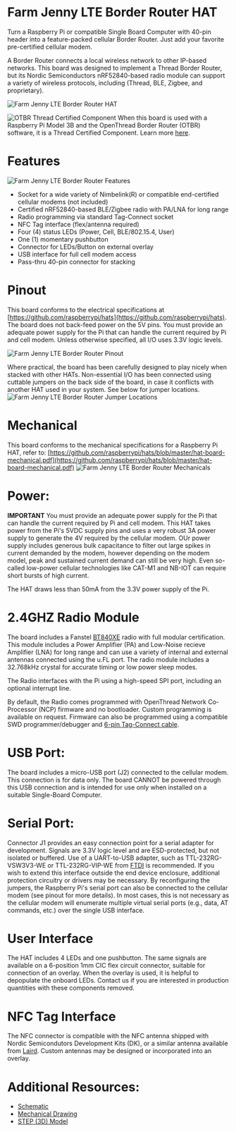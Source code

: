 # Farm Jenny LTE Border Router HAT
Turn a Raspberry Pi or compatible Single Board Computer with 40-pin header into a feature-packed cellular Border Router. Just add your favorite pre-certified cellular modem.

A Border Router connects a local wireless network to other IP-based networks. This board was designed to implement a Thread Border Router, but its Nordic Semiconductors nRF52840-based radio module can support a variety of wireless protocols, including (Thread, BLE, Zigbee, and proprietary).

![Farm Jenny LTE Border Router HAT](https://github.com/farmjenny/FarmJenny_LTE_Border_Router_Hat/blob/master/images/PCB_ASSY_WITHOUT_MODULE.png)

![OTBR Thread Certified Component](https://openthread.io/images/ot-thread-certified.png)
When this board is used with a Raspberry Pi Model 3B and the OpenThread Border Router (OTBR) software, it is a Thread Certified Component. Learn more [here](https://openthread.io/guides/border-router).

# Features
![Farm Jenny LTE Border Router Features](https://github.com/farmjenny/FarmJenny_LTE_Border_Router_Hat/blob/master/images/features.PNG)

* Socket for a wide variety of Nimbelink(R) or compatible end-certified cellular modems (not included)
* Certified nRF52840-based BLE/Zigbee radio with PA/LNA for long range
* Radio programming via standard Tag-Connect socket
* NFC Tag interface (flex/antenna required)
* Four (4) status LEDs (Power, Cell, BLE/802.15.4, User)
* One (1) momentary pushbutton
* Connector for LEDs/Button on external overlay
* USB interface for full cell modem access
* Pass-thru 40-pin connector for stacking

# Pinout
This board conforms to the electrical specifications at [https://github.com/raspberrypi/hats](https://github.com/raspberrypi/hats). The board does not back-feed power on the 5V pins.  You must provide an adequate power supply for the Pi that can handle the current required by Pi and cell modem. Unless otherwise specified, all I/O uses 3.3V logic levels.

![Farm Jenny LTE Border Router Pinout](https://github.com/farmjenny/FarmJenny_LTE_Border_Router_Hat/blob/master/images/pinout.PNG)

Where practical, the board has been carefully designed to play nicely when stacked with other HATs. Non-essential I/O has been connected using cuttable jumpers on the back side of the board, in case it conflicts with another HAT used in your system.  See below for jumper locations.
![Farm Jenny LTE Border Router Jumper Locations](https://github.com/farmjenny/FarmJenny_LTE_Border_Router_Hat/blob/master/images/BOT_HR.png)

# Mechanical
This board conforms to the mechanical specifications for a Raspberry Pi HAT, refer to:   [https://github.com/raspberrypi/hats/blob/master/hat-board-mechanical.pdf](https://github.com/raspberrypi/hats/blob/master/hat-board-mechanical.pdf)
![Farm Jenny LTE Border Router Mechanicals](https://github.com/farmjenny/FarmJenny_LTE_Border_Router_Hat/blob/master/images/dimensions.JPG)

# Power:
**IMPORTANT** You must provide an adequate power supply for the Pi that can handle the current required by Pi and cell modem. This HAT takes power from the Pi's 5VDC supply pins and uses a very robust 3A power supply to generate the 4V required by the cellular modem.  OUr power supply includes generous bulk capacitance to filter out large spikes in current demanded by the modem, however depending on the modem model, peak and sustained current demand can still be very high.  Even so-called low-power cellular technologies like CAT-M1 and NB-IOT can require short bursts of high current.

The HAT draws less than 50mA from the 3.3V power supply of the Pi.

# 2.4GHZ Radio Module
The board includes a Fanstel [BT840XE](https://www.fanstel.com/bt840x-nrf52840-module-with-pa) radio with full modular certification.  This module includes a Power Amplifier (PA) and Low-Noise recieve Amplifier (LNA) for long range and can use a variety of internal and external antennas connected using the u.FL port.  The radio module includes a 32.768kHz crystal for accurate timing or low power sleep modes.

The Radio interfaces with the Pi using a high-speed SPI port, including an optional interrupt line.

By default, the Radio comes programmed with OpenThread Network Co-Processor (NCP) firmware and no bootloader.  Custom programming is available on request.  Firmware can also be programmed using a compatible SWD programmer/debugger and [6-pin Tag-Connect cable](https://www.tag-connect.com/product-category/products/cables/6-pin-target).

# USB Port:
The board includes a micro-USB port (J2) connected to the cellular modem. This connection is for data only. The board CANNOT be powered through this USB connection and is intended for use only when installed on a suitable Single-Board Computer.

# Serial Port:
Connector J1 provides an easy connection point for a serial adapter for development.  Signals are 3.3V logic level and are ESD-protected, but not isolated or buffered.  Use of a UART-to-USB adapter, such as TTL-232RG-VSW3V3-WE or TTL-232RG-VIP-WE from [FTDI](https://www.ftdichip.com/Products/Cables/USBTTLSerial.htm) is recommended.  If you wish to extend this interface outside the end device enclosure, additional protection circuitry or drivers may be necessary.  By reconfiguring the jumpers, the Raspberry Pi's serial port can also be connected to the cellular modem (see pinout for more details).  In most cases, this is not necessary as the cellular modem will enumerate multiple virtual serial ports (e.g., data, AT commands, etc.) over the single USB interface.

# User Interface
The HAT includes 4 LEDs and one pushbutton.  The same signals are available on a 6-position 1mm CIC flex circuit connector, suitable for connection of an overlay.  When the overlay is used, it is helpful to depopulate the onboard LEDs.  Contact us if you are interested in production quantities with these components removed.

# NFC Tag Interface
The NFC connector is compatible with the NFC antenna shipped with Nordic Semicondutors Development Kits (DK), or a similar antenna available from [Laird](https://www.lairdconnect.com/rf-antennas/internal-antennas/nfc-antennas/nfc-flex-pcb-antenna).  Custom antennas may be designed or incorporated into an overlay.

# Additional Resources:
* [Schematic](https://github.com/farmjenny/FarmJenny_LTE_Border_Router_Hat/blob/master/schematic/3000121-Rv1_SCHM%2CPCBA%2CADAPTER%2CGATEWAY%2CCELL-MESH.pdf)
* [Mechanical Drawing](https://github.com/farmjenny/FarmJenny_LTE_Border_Router_Hat/blob/master/mechanical/FARM_JENNY-CELL_GATEWAY_PI_HAT-Mechanicals-Rv1.pdf)
* [STEP (3D) Model](https://github.com/farmjenny/FarmJenny_LTE_Border_Router_Hat/blob/master/3d_models/3000121_Rv1-PCBA_ADAPTER_GATEWAY_CELL-MESH.step)
